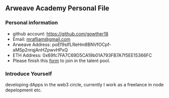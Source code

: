 ## Arweave Academy Personal File

### Personal information

- github account: https://github.com/gowther18
- Email: mrafliam@gmail.com	
- Arweave Address: poEf9stfLReHm8BNVfOCpf-aMSp2nrqjAnHZpwvHPxQ
- ETH Address: 0x69fc7FA7C69D5CA19b01A793FB7A7f5EE15366FC
- Please finish this [form](https://docs.google.com/forms/d/e/1FAIpQLSfWA5fIIcBgmRppm3jNz5vmf9Mai_QMVil-2pO4r7YKn_Zhtw/viewform?usp=sf_link) to join in the talent pool.

### Introduce Yourself
developing dApps in the web3 circle, currently I work as a freelance in node depelopment etc.